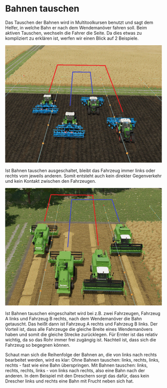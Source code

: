 # Bahnen tauschen


Das Tauschen der Bahnen wird in Multitoolkursen benutzt und sagt dem Helfer, in welche Bahn er nach dem Wendemanöver fahren soll.
Beim aktiven Tauschen, wechseln die Fahrer die Seite.
Da dies etwas zu kompliziert zu erklären ist, werfen wir einen Blick auf 2 Beispiele.


![Image](/translation_data/regularchange_0_0_1020_765.png)


Ist Bahnen tauschen ausgeschaltet, bleibt das Fahrzeug immer links oder rechts vom jeweils anderen.
Somit entsteht auch kein direkter Gegenverkehr und kein Kontakt zwischen den Fahrzeugen.


![Image](/translation_data/symetricchange_0_0_1020_765.png)


Ist Bahnen tauschen eingeschaltet wird bei z.B. zwei Fahrzeugen, Fahrzeug A links und Fahrzeug B rechts, nach dem Wendemanöver die Bahn getauscht.
Das heißt dann ist Fahrzeug A rechts und Fahrzeug B links.
Der Vorteil ist, dass alle Fahrzeuge die gleiche Breite eines Wendemanövers haben und somit die gleiche Strecke zurücklegen.
Für Ernter ist das relativ wichtig, da so das Rohr immer frei zugängig ist.
Nachteil ist, dass sich die Fahrzeug so begegnen können.

Schaut man sich die Reihenfolge der Bahnen an, die von links nach rechts bearbeitet werden, wird es klar:
Ohne Bahnen tauschen: links, rechts, links, rechts - fast wie eine Bahn überspringen.
Mit Bahnen tauschen: links, rechts, rechts, links - von links nach rechts, also eine Bahn nach der anderen.
In dem Beispiel mit den Dreschern sorgt das dafür, dass kein Drescher links und rechts eine Bahn mit Frucht neben sich hat.


